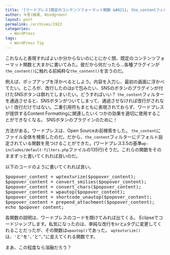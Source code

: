 ```yaml
---
title: '[ワードプレス]既定のコンテンツフォーマット関数 &#8211; the_contentフィルター通さずthe_content効果賭け'
author: 녹풍(綠風, Windgreen)
layout: post
permalink: /archives/1922
categories:
  - WordPress
tags:
  - WordPress Tip
---
```

これなんと表現すればよいか分からないのにとにかく間、既定のコンテンツフォーマット関数と大まかに書いてみた。彼だから何だったら&#8230;各種プラグインが`the_content()`に触れる前純粋な`the_content()`を言うのだ。

例えば、ポップアップを浮かべるとしよう。内容を入力し、最初の画面に浮かべてたい。ところが、改行したのはpで包みたい、SNSのボタンのプラグインが付けたSNSボタンは群れてしまいたい。どうすればいい？ `the_content`フィルターを通過させると、SNSボタンがついてしまって、通過させなければ改行がされない！改行だけではない。二重引用符もまともに表現されておらず、ワードプレスが提供するContent Formattingに関連したいくつかの効果を適切に使用することができなくなる。 SNSボタンのプラグインのために！

方法がある。ワードプレスは、Open Sourceお前検索をした。 `the_content`にファイル全体を検索したのだ。だから、`the_content`フィルターにデフォルト設定されている関数を見つけることができた。(ワードプレス3.5の基準`wp-includes/default-filters.php`ファイルの135行)そうだ。これらの関数をそのままずっと書いてくれれば良いのだ。

以下のコードのように書いてくれれば良い。

<pre>$popover_content = wptexturize($popover_content);
$popover_content = convert_smilies($popover_content);
$popover_content = convert_chars($popover_content);
$popover_content = wpautop($popover_content);
$popover_content = shortcode_unautop($popover_content);
$popover_content = prepend_attachment($popover_content);
echo $popover_content;</pre>

各関数の説明は、ワードプレスのコードを開けてみれば出てくる。 Eclipseでコードジャンプします。私気になったのは、単純な改行を`br`と`p`タグに変更してくれることだったが、その関数は`wpautop()`であった。 `wptexturize()`は、`'`と`"`を`‘`、`’`と`“`、`”`に変えてくれる関数です。

まあ、この程度なら溶融だろう？